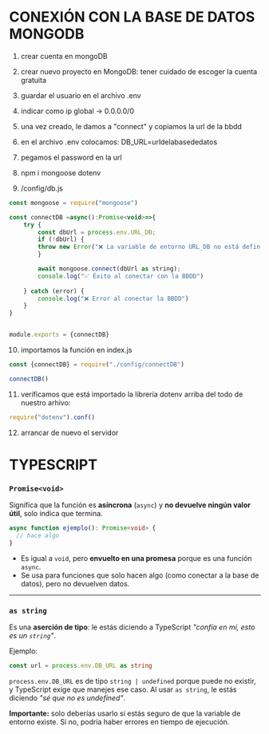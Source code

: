 

# CONEXIÓN CON LA BASE DE DATOS MONGODB

1. crear cuenta en mongoDB
2. crear nuevo proyecto en MongoDB: tener cuidado de escoger la cuenta gratuita
3. guardar el usuario en el archivo .env
4. indicar como ip global -> 0.0.0.0/0
5. una vez creado, le damos a "connect" y copiamos la url de la bbdd
6. en el archivo .env colocamos:
   DB_URL=urldelabasededatos

7. pegamos el password en la url
8. npm i mongoose dotenv
9. /config/db.js

```js
const mongoose = require("mongoose")

const connectDB =async():Promise<void>=>{
    try {
        const dbUrl = process.env.URL_DB;
        if (!dbUrl) {
        throw new Error("❌ La variable de entorno URL_DB no está definida.");
        }

        await mongoose.connect(dbUrl as string);
        console.log("✅ Éxito al conectar con la BBDD")
        
    } catch (error) {
        console.log("❌ Error al conectar la BBDD")
    }
}


module.exports = {connectDB}
```

10. importamos la función en index.js
```js 
const {connectDB} = require("./config/connectDB")

connectDB()
```
11. verificamos que está importado la librería dotenv arriba del todo de nuestro arhivo:
```js
require("dotenv").conf()
```

12. arrancar de nuevo el servidor


# TYPESCRIPT

### `Promise<void>`

Significa que la función es **asíncrona** (`async`) y **no devuelve ningún valor útil**, solo indica que termina.

```ts
async function ejemplo(): Promise<void> {
  // hace algo
}
```

* Es igual a `void`, pero **envuelto en una promesa** porque es una función `async`.
* Se usa para funciones que solo hacen algo (como conectar a la base de datos), pero no devuelven datos.

---

### `as string`

Es una **aserción de tipo**: le estás diciendo a TypeScript *"confía en mí, esto es un `string`"*.

Ejemplo:

```ts
const url = process.env.DB_URL as string
```

`process.env.DB_URL` es de tipo `string | undefined` porque puede no existir, y TypeScript exige que manejes ese caso. Al usar `as string`, le estás diciendo *"sé que no es undefined"*.

**Importante:** solo deberías usarlo si estás seguro de que la variable de entorno existe. Si no, podría haber errores en tiempo de ejecución.


